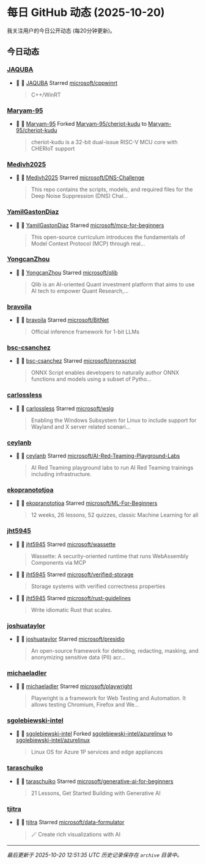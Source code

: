 # 每日 GitHub 动态 (2025-10-20)

我关注用户的今日公开动态 (每20分钟更新)。

## 今日动态

### [JAQUBA](https://github.com/JAQUBA)
- 🌟 👤 [JAQUBA](https://github.com/JAQUBA) Starred [microsoft/cppwinrt](https://github.com/microsoft/cppwinrt)
  > C++/WinRT

### [Maryam-95](https://github.com/Maryam-95)
- 🍴 👤 [Maryam-95](https://github.com/Maryam-95) Forked [Maryam-95/cheriot-kudu](https://github.com/Maryam-95/cheriot-kudu) to [Maryam-95/cheriot-kudu](https://github.com/Maryam-95/cheriot-kudu)
  > cheriot-kudu is a 32-bit dual-issue RISC-V MCU core with CHERIoT support

### [Medivh2025](https://github.com/Medivh2025)
- 🌟 👤 [Medivh2025](https://github.com/Medivh2025) Starred [microsoft/DNS-Challenge](https://github.com/microsoft/DNS-Challenge)
  > This repo contains the scripts, models, and required files for the Deep Noise Suppression (DNS) Chal...

### [YamilGastonDiaz](https://github.com/YamilGastonDiaz)
- 🌟 👤 [YamilGastonDiaz](https://github.com/YamilGastonDiaz) Starred [microsoft/mcp-for-beginners](https://github.com/microsoft/mcp-for-beginners)
  > This open-source curriculum introduces the fundamentals of Model Context Protocol (MCP) through real...

### [YongcanZhou](https://github.com/YongcanZhou)
- 🌟 👤 [YongcanZhou](https://github.com/YongcanZhou) Starred [microsoft/qlib](https://github.com/microsoft/qlib)
  > Qlib is an AI-oriented Quant investment platform that aims to use AI tech to empower Quant Research,...

### [bravoila](https://github.com/bravoila)
- 🌟 👤 [bravoila](https://github.com/bravoila) Starred [microsoft/BitNet](https://github.com/microsoft/BitNet)
  > Official inference framework for 1-bit LLMs

### [bsc-csanchez](https://github.com/bsc-csanchez)
- 🌟 👤 [bsc-csanchez](https://github.com/bsc-csanchez) Starred [microsoft/onnxscript](https://github.com/microsoft/onnxscript)
  > ONNX Script enables developers to naturally author ONNX functions and models using a subset of Pytho...

### [carlossless](https://github.com/carlossless)
- 🌟 👤 [carlossless](https://github.com/carlossless) Starred [microsoft/wslg](https://github.com/microsoft/wslg)
  > Enabling the Windows Subsystem for Linux to include support for Wayland and X server related scenari...

### [ceylanb](https://github.com/ceylanb)
- 🌟 👤 [ceylanb](https://github.com/ceylanb) Starred [microsoft/AI-Red-Teaming-Playground-Labs](https://github.com/microsoft/AI-Red-Teaming-Playground-Labs)
  > AI Red Teaming playground labs to run AI Red Teaming trainings including infrastructure.

### [ekopranototjoa](https://github.com/ekopranototjoa)
- 🌟 👤 [ekopranototjoa](https://github.com/ekopranototjoa) Starred [microsoft/ML-For-Beginners](https://github.com/microsoft/ML-For-Beginners)
  > 12 weeks, 26 lessons, 52 quizzes, classic Machine Learning for all

### [jht5945](https://github.com/jht5945)
- 🌟 👤 [jht5945](https://github.com/jht5945) Starred [microsoft/wassette](https://github.com/microsoft/wassette)
  > Wassette: A security-oriented runtime that runs WebAssembly Components via MCP
- 🌟 👤 [jht5945](https://github.com/jht5945) Starred [microsoft/verified-storage](https://github.com/microsoft/verified-storage)
  > Storage systems with verified correctness properties
- 🌟 👤 [jht5945](https://github.com/jht5945) Starred [microsoft/rust-guidelines](https://github.com/microsoft/rust-guidelines)
  > Write idiomatic Rust that scales.

### [joshuataylor](https://github.com/joshuataylor)
- 🌟 👤 [joshuataylor](https://github.com/joshuataylor) Starred [microsoft/presidio](https://github.com/microsoft/presidio)
  > An open-source framework for detecting, redacting, masking, and anonymizing sensitive data (PII) acr...

### [michaeladler](https://github.com/michaeladler)
- 🌟 👤 [michaeladler](https://github.com/michaeladler) Starred [microsoft/playwright](https://github.com/microsoft/playwright)
  > Playwright is a framework for Web Testing and Automation. It allows testing Chromium, Firefox and We...

### [sgolebiewski-intel](https://github.com/sgolebiewski-intel)
- 🍴 👤 [sgolebiewski-intel](https://github.com/sgolebiewski-intel) Forked [sgolebiewski-intel/azurelinux](https://github.com/sgolebiewski-intel/azurelinux) to [sgolebiewski-intel/azurelinux](https://github.com/sgolebiewski-intel/azurelinux)
  > Linux OS for Azure 1P services and edge appliances

### [taraschuiko](https://github.com/taraschuiko)
- 🌟 👤 [taraschuiko](https://github.com/taraschuiko) Starred [microsoft/generative-ai-for-beginners](https://github.com/microsoft/generative-ai-for-beginners)
  > 21 Lessons, Get Started Building with Generative AI 

### [tjitra](https://github.com/tjitra)
- 🌟 👤 [tjitra](https://github.com/tjitra) Starred [microsoft/data-formulator](https://github.com/microsoft/data-formulator)
  > 🪄 Create rich visualizations with AI 


---
*最后更新于 2025-10-20 12:51:35 UTC*
*历史记录保存在 `archive` 目录中。*
